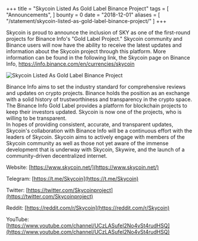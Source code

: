 +++
title = "Skycoin Listed As Gold Label Binance Project"
tags = [
	"Announcements",
]
bounty = 0
date = "2018-12-01"
aliases = [
	"/statement/skycoin-listed-as-gold-label-binance-project/"
]
+++

Skycoin is proud to announce the inclusion of SKY as one of the first-round projects for Binance Info's "Gold Label Project." Skycoin community and Binance users will now have the ability to receive the latest updates and information about the Skycoin project through this platform. More information can be found in the following link, the Skycoin page on Binance Info, https://info.binance.com/en/currencies/skycoin

![Skycoin Listed As Gold Label Binance Project](/img/Skycoin-Listed-As-Gold-Label-Binance-Project.jpg)

Binance Info aims to set the industry standard for comprehensive reviews and updates on crypto projects. Binance holds the position as an exchange with a solid history of trustworthiness and transparency in the crypto space. The Binance Info Gold Label provides a platform for blockchain projects to keep their investors updated. Skycoin is now one of the projects, who is willing to be transparent.\
In hopes of providing consistent, accurate, and transparent updates, Skycoin's collaboration with Binance Info will be a continuous effort with the leaders of Skycoin. Skycoin aims to actively engage with members of the Skycoin community as well as those not yet aware of the immense development that is underway with Skycoin, Skywire, and the launch of a community-driven decentralized internet.

Website: [https://www.skycoin.net/](https://www.skycoin.net/)

Telegram: [https://t.me/Skycoin](https://t.me/Skycoin)

Twitter: [https://twitter.com/Skycoinproject](https://twitter.com/Skycoinproject)

Reddit: [https://reddit.com/r/Skycoin](https://reddit.com/r/Skycoin)

YouTube: [https://www.youtube.com/channel/UCzLASufel2No4vSt4rudHSQ](https://www.youtube.com/channel/UCzLASufel2No4vSt4rudHSQ)
